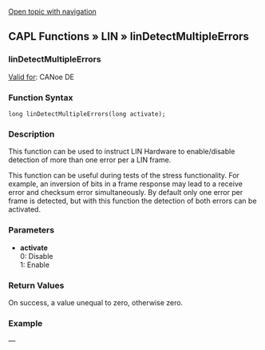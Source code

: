 [Open topic with navigation](../../../../../CANoeDEFamily.htm#Topics/CAPLFunctions/LIN/Functions/CAPLfunctionLINDetectMultipleErrors.md)

## CAPL Functions » LIN » linDetectMultipleErrors

### linDetectMultipleErrors

[Valid for](../../../Shared/FeatureAvailability.md): CANoe DE

### Function Syntax

```
long linDetectMultipleErrors(long activate);
```

### Description

This function can be used to instruct LIN Hardware to enable/disable detection of more than one error per a LIN frame.

This function can be useful during tests of the stress functionality. For example, an inversion of bits in a frame response may lead to a receive error and checksum error simultaneously. By default only one error per frame is detected, but with this function the detection of both errors can be activated.

### Parameters

- **activate**  
  0: Disable  
  1: Enable

### Return Values

On success, a value unequal to zero, otherwise zero.

### Example

—
